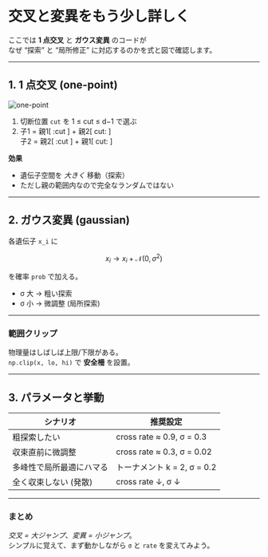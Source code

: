 # 交叉と変異をもう少し詳しく

ここでは **1 点交叉** と **ガウス変異** のコードが  
なぜ “探索” と “局所修正” に対応するのかを式と図で確認します。

---

## 1. 1 点交叉 (one-point)

![one-point](docs/img/one_point.svg)

1. 切断位置 `cut` を 1 ≤ cut ≤ d−1 で選ぶ  
2. 子1 = 親1\[ :cut ] + 親2\[ cut: ]  
   子2 = 親2\[ :cut ] + 親1\[ cut: ]

**効果**  
- 遺伝子空間を *大きく* 移動（探索）  
- ただし親の範囲内なので完全なランダムではない

---

## 2. ガウス変異 (gaussian)

各遺伝子 `x_i` に
```math
x_i \to x_i + \mathcal{N}(0, \sigma^2)
```
を確率 `prob` で加える。

- σ 大 → 粗い探索  
- σ 小 → 微調整 (局所探索)

---

### 範囲クリップ

物理量はしばしば上限/下限がある。  
`np.clip(x, lo, hi)` で **安全柵** を設置。

---

## 3. パラメータと挙動

| シナリオ                | 推奨設定              |
|-------------------------|-----------------------|
| 粗探索したい              | cross rate ≈ 0.9, σ = 0.3 |
| 収束直前に微調整           | cross rate ≈ 0.3, σ = 0.02 |
| 多峰性で局所最適にハマる      | トーナメント k = 2, σ = 0.2 |
| 全く収束しない (発散)       | cross rate ↓, σ ↓        |

---

### まとめ

*交叉 = 大ジャンプ*、*変異 = 小ジャンプ*。  
シンプルに覚えて、まず動かしながら `σ` と `rate` を変えてみよう。
````